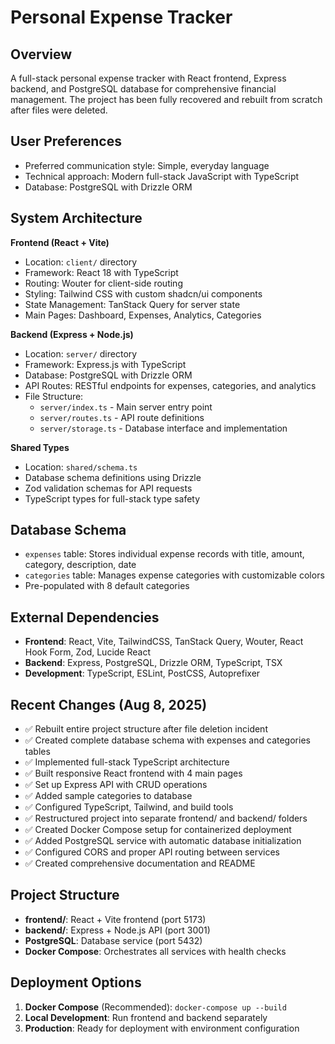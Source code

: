# Personal Expense Tracker

## Overview
A full-stack personal expense tracker with React frontend, Express backend, and PostgreSQL database for comprehensive financial management. The project has been fully recovered and rebuilt from scratch after files were deleted.

## User Preferences
- Preferred communication style: Simple, everyday language
- Technical approach: Modern full-stack JavaScript with TypeScript
- Database: PostgreSQL with Drizzle ORM

## System Architecture
**Frontend (React + Vite)**
- Location: `client/` directory
- Framework: React 18 with TypeScript
- Routing: Wouter for client-side routing
- Styling: Tailwind CSS with custom shadcn/ui components
- State Management: TanStack Query for server state
- Main Pages: Dashboard, Expenses, Analytics, Categories

**Backend (Express + Node.js)**
- Location: `server/` directory
- Framework: Express.js with TypeScript
- Database: PostgreSQL with Drizzle ORM
- API Routes: RESTful endpoints for expenses, categories, and analytics
- File Structure:
  - `server/index.ts` - Main server entry point
  - `server/routes.ts` - API route definitions
  - `server/storage.ts` - Database interface and implementation

**Shared Types**
- Location: `shared/schema.ts`
- Database schema definitions using Drizzle
- Zod validation schemas for API requests
- TypeScript types for full-stack type safety

## Database Schema
- `expenses` table: Stores individual expense records with title, amount, category, description, date
- `categories` table: Manages expense categories with customizable colors
- Pre-populated with 8 default categories

## External Dependencies
- **Frontend**: React, Vite, TailwindCSS, TanStack Query, Wouter, React Hook Form, Zod, Lucide React
- **Backend**: Express, PostgreSQL, Drizzle ORM, TypeScript, TSX
- **Development**: TypeScript, ESLint, PostCSS, Autoprefixer

## Recent Changes (Aug 8, 2025)
- ✅ Rebuilt entire project structure after file deletion incident
- ✅ Created complete database schema with expenses and categories tables
- ✅ Implemented full-stack TypeScript architecture
- ✅ Built responsive React frontend with 4 main pages
- ✅ Set up Express API with CRUD operations
- ✅ Added sample categories to database
- ✅ Configured TypeScript, Tailwind, and build tools
- ✅ Restructured project into separate frontend/ and backend/ folders
- ✅ Created Docker Compose setup for containerized deployment
- ✅ Added PostgreSQL service with automatic database initialization
- ✅ Configured CORS and proper API routing between services
- ✅ Created comprehensive documentation and README

## Project Structure
- **frontend/**: React + Vite frontend (port 5173)
- **backend/**: Express + Node.js API (port 3001) 
- **PostgreSQL**: Database service (port 5432)
- **Docker Compose**: Orchestrates all services with health checks

## Deployment Options
1. **Docker Compose** (Recommended): `docker-compose up --build`
2. **Local Development**: Run frontend and backend separately
3. **Production**: Ready for deployment with environment configuration